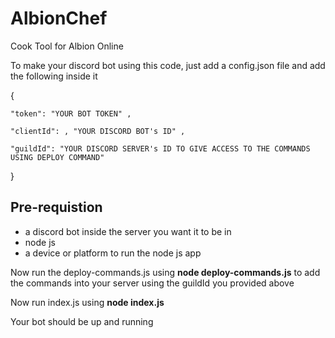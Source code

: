 # AlbionChef
Cook Tool for Albion Online

To make your discord bot using this code, just add a config.json file and add the following inside it


{

    "token": "YOUR BOT TOKEN" ,
    
    "clientId": , "YOUR DISCORD BOT's ID" ,
    
    "guildId": "YOUR DISCORD SERVER's ID TO GIVE ACCESS TO THE COMMANDS USING DEPLOY COMMAND"
    
}

## Pre-requistion
- a discord bot inside the server you want it to be in
- node js
- a device or platform to run the node js app


Now run the deploy-commands.js using **node deploy-commands.js**  to add the commands into your server using the guildId you provided above

Now run index.js using **node index.js**

Your bot should be up and running
